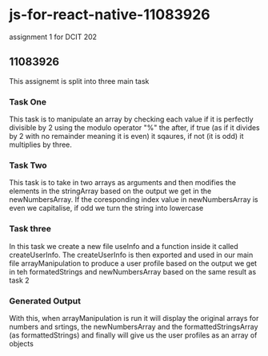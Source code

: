 # js-for-react-native-11083926
assignment 1 for DCIT 202


## 11083926

This assignemt is split into three main task

### Task One

This task is to manipulate an array by checking each value if it is perfectly divisible by 2 using the modulo operator "%" the after, if true (as if it divides by 2 with no remainder meaning it is even) it sqaures, if not (it is odd) it multiplies by three.

### Task Two
This task is to take in two arrays as arguments and then modifies the elements in the stringArray based on the output we get in the newNumbersArray. If the coresponding index value in newNumbersArray is even we capitalise, if odd we turn the string into lowercase

### Task three
In this task we create a new file useInfo and a function inside it called createUserInfo. The createUserInfo is then exported and used in our main file arrayManipulation to produce a user profile based on the output we get in teh formatedStrings and newNumbersArray based on the same result as task 2


### Generated Output
With this, when arrayManipulation is run it will display the original arrays for numbers and srtings, the newNumbersArray and the formattedStringsArray (as formattedStrings) and finally will give us the user profiles as an array of objects
